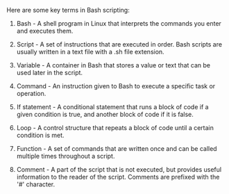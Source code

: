 Here are some key terms in Bash scripting:

1. Bash - A shell program in Linux that interprets the commands you enter and executes them.

2. Script - A set of instructions that are executed in order. Bash scripts are usually written in a text file with a .sh file extension.

3. Variable - A container in Bash that stores a value or text that can be used later in the script.

4. Command - An instruction given to Bash to execute a specific task or operation.

5. If statement - A conditional statement that runs a block of code if a given condition is true, and another block of code if it is false.

6. Loop - A control structure that repeats a block of code until a certain condition is met.

7. Function - A set of commands that are written once and can be called multiple times throughout a script.

8. Comment - A part of the script that is not executed, but provides useful information to the reader of the script. Comments are prefixed with the '#' character.
